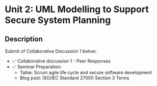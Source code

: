 # Unit 2: UML Modelling to Support Secure System Planning

## Description

Submit of Collaborative Discussion 1 below:
- ✅ Collaborative discussion 1 - Peer Responses
- ✅ Seminar Preparation:
  * Table: Scrum agile life cycle and secure software development 
  * Blog post: ISO/IEC Standard 27000 Section 3 Terms




